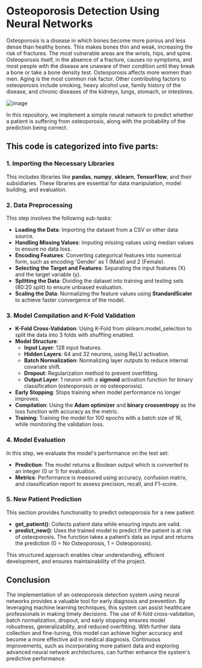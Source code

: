 # Osteoporosis Detection Using Neural Networks

Osteoporosis is a disease in which bones become more porous and less dense than healthy bones. This makes bones thin and weak, increasing the risk of fractures. The most vulnerable areas are the wrists, hips, and spine. Osteoporosis itself, in the absence of a fracture, causes no symptoms, and most people with the disease are unaware of their condition until they break a bone or take a bone density test. Osteoporosis affects more women than men. Aging is the most common risk factor. Other contributing factors to osteoporosis include smoking, heavy alcohol use, family history of the disease, and chronic diseases of the kidneys, lungs, stomach, or intestines.

![image](https://github.com/user-attachments/assets/2b577f02-c73f-473c-9668-ad48b045f476)

In this repository, we implement a simple neural network to predict whether a patient is suffering from osteoporosis, along with the probability of the prediction being correct.

## **This code is categorized into five parts:**

### **1. Importing the Necessary Libraries**
This includes libraries like **pandas**, **numpy**, **sklearn**, **TensorFlow**, and their subsidiaries. These libraries are essential for data manipulation, model building, and evaluation.

### **2. Data Preprocessing**
This step involves the following sub-tasks:
- **Loading the Data**: Importing the dataset from a CSV or other data source.
- **Handling Missing Values**: Imputing missing values using median values to ensure no data loss.
- **Encoding Features**: Converting categorical features into numerical form, such as encoding 'Gender' as 1 (Male) and 2 (Female).
- **Selecting the Target and Features**: Separating the input features (X) and the target variable (y).
- **Splitting the Data**: Dividing the dataset into training and testing sets (80:20 split) to ensure unbiased evaluation.
- **Scaling the Data**: Normalizing the feature values using **StandardScaler** to achieve faster convergence of the model.

### **3. Model Compilation and K-Fold Validation**
- **K-Fold Cross-Validation**: Using K-Fold from sklearn.model_selection to split the data into 3 folds with shuffling enabled.
- **Model Structure**: 
  - **Input Layer**: 128 input features.
  - **Hidden Layers**: 64 and 32 neurons, using ReLU activation.
  - **Batch Normalization**: Normalizing layer outputs to reduce internal covariate shift.
  - **Dropout**: Regularization method to prevent overfitting.
  - **Output Layer**: 1 neuron with a **sigmoid** activation function for binary classification (osteoporosis or no osteoporosis).
- **Early Stopping**: Stops training when model performance no longer improves.
- **Compilation**: Using the **Adam optimizer** and **binary crossentropy** as the loss function with accuracy as the metric.
- **Training**: Training the model for 100 epochs with a batch size of 16, while monitoring the validation loss.

### **4. Model Evaluation**
In this step, we evaluate the model's performance on the test set:
- **Prediction**: The model returns a Boolean output which is converted to an integer (0 or 1) for evaluation.
- **Metrics**: Performance is measured using accuracy, confusion matrix, and classification report to assess precision, recall, and F1-score.

### **5. New Patient Prediction**
This section provides functionality to predict osteoporosis for a new patient:
- **get_patient()**: Collects patient data while ensuring inputs are valid.
- **predict_new()**: Uses the trained model to predict if the patient is at risk of osteoporosis. The function takes a patient’s data as input and returns the prediction (0 = No Osteoporosis, 1 = Osteoporosis).

This structured approach enables clear understanding, efficient development, and ensures maintainability of the project.

## **Conclusion**
The implementation of an osteoporosis detection system using neural networks provides a valuable tool for early diagnosis and prevention. By leveraging machine learning techniques, this system can assist healthcare professionals in making timely decisions. The use of K-fold cross-validation, batch normalization, dropout, and early stopping ensures model robustness, generalizability, and reduced overfitting. With further data collection and fine-tuning, this model can achieve higher accuracy and become a more effective aid in medical diagnosis. Continuous improvements, such as incorporating more patient data and exploring advanced neural network architectures, can further enhance the system's predictive performance.

